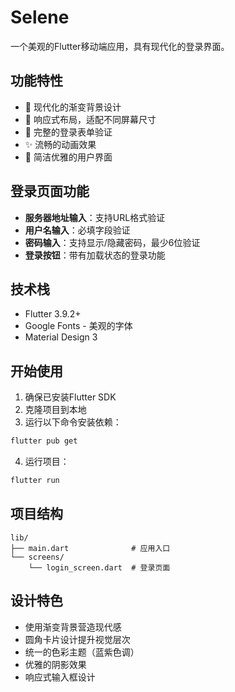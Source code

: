 # Selene

一个美观的Flutter移动端应用，具有现代化的登录界面。

## 功能特性

- 🎨 现代化的渐变背景设计
- 📱 响应式布局，适配不同屏幕尺寸
- 🔐 完整的登录表单验证
- ✨ 流畅的动画效果
- 🎯 简洁优雅的用户界面

## 登录页面功能

- **服务器地址输入**：支持URL格式验证
- **用户名输入**：必填字段验证
- **密码输入**：支持显示/隐藏密码，最少6位验证
- **登录按钮**：带有加载状态的登录功能

## 技术栈

- Flutter 3.9.2+
- Google Fonts - 美观的字体
- Material Design 3

## 开始使用

1. 确保已安装Flutter SDK
2. 克隆项目到本地
3. 运行以下命令安装依赖：

```bash
flutter pub get
```

4. 运行项目：

```bash
flutter run
```

## 项目结构

```
lib/
├── main.dart              # 应用入口
└── screens/
    └── login_screen.dart  # 登录页面
```

## 设计特色

- 使用渐变背景营造现代感
- 圆角卡片设计提升视觉层次
- 统一的色彩主题（蓝紫色调）
- 优雅的阴影效果
- 响应式输入框设计
